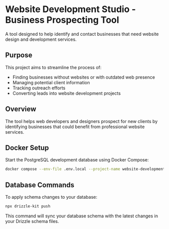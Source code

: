 # Website Development Studio - Business Prospecting Tool

A tool designed to help identify and contact businesses that need website design and development services.

## Purpose

This project aims to streamline the process of:

- Finding businesses without websites or with outdated web presence
- Managing potential client information
- Tracking outreach efforts
- Converting leads into website development projects

## Overview

The tool helps web developers and designers prospect for new clients by identifying businesses that could benefit from professional website services.

## Docker Setup

Start the PostgreSQL development database using Docker Compose:

```bash
docker compose --env-file .env.local --project-name website-development-studio up --detach
```

## Database Commands

To apply schema changes to your database:

```bash
npx drizzle-kit push
```

This command will sync your database schema with the latest changes in your Drizzle schema files.

